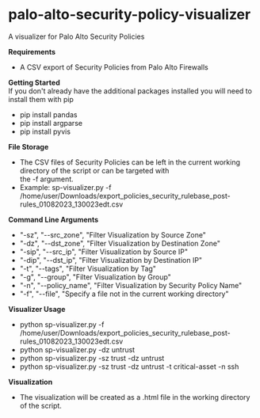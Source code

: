 # palo-alto-security-policy-visualizer
A visualizer for Palo Alto Security Policies

**Requirements**
- A CSV export of Security Policies from Palo Alto Firewalls

**Getting Started**
<br>If you don't already have the additional packages installed you will need to install them with pip
- pip install pandas
- pip install argparse
- pip install pyvis

**File Storage**
- The CSV files of Security Policies can be left in the current working directory of the script or can be targeted with \
the -f argument.
- Example: sp-visualizer.py -f /home/user/Downloads/export_policies_security_rulebase_post-rules_01082023_130023edt.csv

**Command Line Arguments**
- "-sz", "--src_zone", "Filter Visualization by Source Zone"
- "-dz", "--dst_zone", "Filter Visualization by Destination Zone"
- "-sip", "--src_ip", "Filter Visualization by Source IP"
- "-dip", "--dst_ip", "Filter Visualization by Destination IP"
- "-t", "--tags", "Filter Visualization by Tag"
- "-g", "--group", "Filter Visualization by Group"
- "-n", "--policy_name", "Filter Visualization by Security Policy Name"
- "-f", "--file", "Specify a file not in the current working directory"

**Visualizer Usage**
- python sp-visualizer.py -f /home/user/Downloads/export_policies_security_rulebase_post-rules_01082023_130023edt.csv
- python sp-visualizer.py -dz untrust
- python sp-visualizer.py -sz trust -dz untrust
- python sp-visualizer.py -sz trust -dz untrust -t critical-asset -n ssh

**Visualization**
- The visualization will be created as a .html file in the working directory of the script.